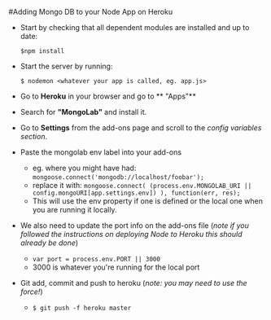 #Adding Mongo DB to your Node App on Heroku

* Start by checking that all dependent modules are installed and up to date:

  ```$npm install```

* Start the server by running:
  
  ```$ nodemon <whatever your app is called, eg. app.js>```

* Go to **Heroku** in your browser and go to ** "Apps"**

* Search for **"MongoLab"** and install it.

* Go to **Settings** from the add-ons page and scroll to the *config variables section*. 

* Paste the mongolab env label into your add-ons

  * eg. where you might have had: ```mongoose.connect('mongodb://localhost/foobar');```
  * replace it with: ```mongoose.connect( (process.env.MONGOLAB_URI || config.mongoURI[app.settings.env]) ), function(err, res);```
  * This will use the env property if one is defined or the local one when you are running it locally.

* We also need to update the port info on the add-ons file (*note if you followed the instructions on deploying Node to Heroku this should already be done*)

  * ```var port = process.env.PORT || 3000``` 
  *  3000 is whatever you're running for the local port
  
* Git add, commit and push to heroku (*note: you may need to use the force!*) 
  * ```$ git push -f heroku master```
